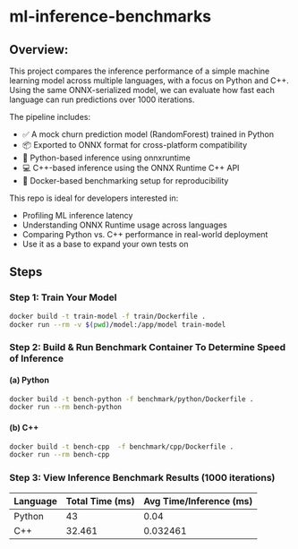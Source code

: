 # ml-inference-benchmarks

## Overview:

This project compares the inference performance of a simple machine learning model across multiple languages, with a focus on Python and C++. Using the same ONNX-serialized model, we can evaluate how fast each language can run predictions over 1000 iterations.

The pipeline includes:
- ✅ A mock churn prediction model (RandomForest) trained in Python
- 📦 Exported to ONNX format for cross-platform compatibility
- 🐍 Python-based inference using onnxruntime
- 💻 C++-based inference using the ONNX Runtime C++ API
- 🐳 Docker-based benchmarking setup for reproducibility

This repo is ideal for developers interested in:
- Profiling ML inference latency
- Understanding ONNX Runtime usage across languages
- Comparing Python vs. C++ performance in real-world deployment
- Use it as a base to expand your own tests on

## Steps

### Step 1: Train Your Model

```sh
docker build -t train-model -f train/Dockerfile .
docker run --rm -v $(pwd)/model:/app/model train-model
```

### Step 2: Build & Run Benchmark Container To Determine Speed of Inference

#### (a) Python
```sh
docker build -t bench-python -f benchmark/python/Dockerfile .
docker run --rm bench-python
```

#### (b) C++
```sh
docker build -t bench-cpp  -f benchmark/cpp/Dockerfile .
docker run --rm bench-cpp
```

### Step 3: View Inference Benchmark Results (1000 iterations)
| Language | Total Time (ms) | Avg Time/Inference (ms) |
|----------|------------------|------------------------|
| Python   | 43               | 0.04                   |
| C++      | 32.461           | 0.032461               |
